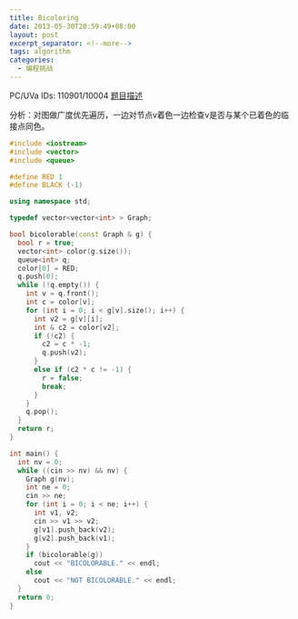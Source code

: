 ```yaml
---
title: Bicoloring
date: 2013-05-30T20:59:49+08:00
layout: post
excerpt_separator: <!--more-->
tags: algorithm
categories:
  - 编程挑战
---
```

PC/UVa IDs: 110901/10004 <a href="http://uva.onlinejudge.org/index.php?option=com_onlinejudge&#038;Itemid=8&#038;category=37&#038;page=show_problem&#038;problem=945" target="_blank">题目描述</a>

分析：对图做广度优先遍历，一边对节点v着色一边检查v是否与某个已着色的临接点同色。<!--more-->

```cpp
#include <iostream>
#include <vector>
#include <queue>

#define RED 1
#define BLACK (-1)

using namespace std;

typedef vector<vector<int> > Graph;

bool bicolorable(const Graph & g) {
  bool r = true;
  vector<int> color(g.size());
  queue<int> q;
  color[0] = RED;
  q.push(0);
  while (!q.empty()) {
    int v = q.front();
    int c = color[v];
    for (int i = 0; i < g[v].size(); i++) {
      int v2 = g[v][i];
      int & c2 = color[v2];
      if (!c2) {
        c2 = c * -1;
        q.push(v2);
      }
      else if (c2 * c != -1) {
        r = false;
        break;
      }
    }
    q.pop();
  }
  return r;
}

int main() {
  int nv = 0;
  while ((cin >> nv) && nv) {
    Graph g(nv);
    int ne = 0;
    cin >> ne;
    for (int i = 0; i < ne; i++) {
      int v1, v2;
      cin >> v1 >> v2;
      g[v1].push_back(v2);
      g[v2].push_back(v1);
    }
    if (bicolorable(g))
      cout << "BICOLORABLE." << endl;
    else
      cout << "NOT BICOLORABLE." << endl;
  }
  return 0;
}
```

